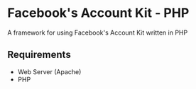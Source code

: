 # Facebook's Account Kit - PHP
A framework for using Facebook's Account Kit written in PHP

## Requirements
* Web Server (Apache)
* PHP
